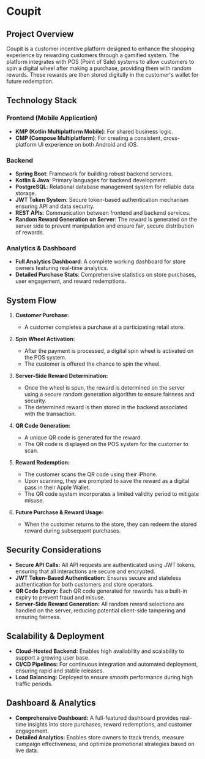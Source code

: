 # Coupit

## Project Overview
Coupit is a customer incentive platform designed to enhance the shopping experience by rewarding customers through a gamified system. The platform integrates with POS (Point of Sale) systems to allow customers to spin a digital wheel after making a purchase, providing them with random rewards. These rewards are then stored digitally in the customer's wallet for future redemption.

## Technology Stack

### Frontend (Mobile Application)
- **KMP (Kotlin Multiplatform Mobile)**: For shared business logic.
- **CMP (Compose Multiplatform)**: For creating a consistent, cross-platform UI experience on both Android and iOS.

### Backend
- **Spring Boot**: Framework for building robust backend services.
- **Kotlin & Java**: Primary languages for backend development.
- **PostgreSQL**: Relational database management system for reliable data storage.
- **JWT Token System**: Secure token-based authentication mechanism ensuring API and data security.
- **REST APIs**: Communication between frontend and backend services.
- **Random Reward Generation on Server**: The reward is generated on the server side to prevent manipulation and ensure fair, secure distribution of rewards.

### Analytics & Dashboard
- **Full Analytics Dashboard**: A complete working dashboard for store owners featuring real-time analytics.
- **Detailed Purchase Stats**: Comprehensive statistics on store purchases, user engagement, and reward redemptions.

## System Flow

1. **Customer Purchase:**
    - A customer completes a purchase at a participating retail store.

2. **Spin Wheel Activation:**
    - After the payment is processed, a digital spin wheel is activated on the POS system.
    - The customer is offered the chance to spin the wheel.

3. **Server-Side Reward Determination:**
    - Once the wheel is spun, the reward is determined on the server using a secure random generation algorithm to ensure fairness and security.
    - The determined reward is then stored in the backend associated with the transaction.

4. **QR Code Generation:**
    - A unique QR code is generated for the reward.
    - The QR code is displayed on the POS system for the customer to scan.

5. **Reward Redemption:**
    - The customer scans the QR code using their iPhone.
    - Upon scanning, they are prompted to save the reward as a digital pass in their Apple Wallet.
    - The QR code system incorporates a limited validity period to mitigate misuse.

6. **Future Purchase & Reward Usage:**
    - When the customer returns to the store, they can redeem the stored reward during subsequent purchases.

## Security Considerations
- **Secure API Calls:** All API requests are authenticated using JWT tokens, ensuring that all interactions are secure and encrypted.
- **JWT Token-Based Authentication:** Ensures secure and stateless authentication for both customers and store operators.
- **QR Code Expiry:** Each QR code generated for rewards has a built-in expiry to prevent fraud and misuse.
- **Server-Side Reward Generation:** All random reward selections are handled on the server, reducing potential client-side tampering and ensuring fairness.

## Scalability & Deployment
- **Cloud-Hosted Backend:** Enables high availability and scalability to support a growing user base.
- **CI/CD Pipelines:** For continuous integration and automated deployment, ensuring rapid and stable releases.
- **Load Balancing:** Deployed to ensure smooth performance during high traffic periods.

## Dashboard & Analytics
- **Comprehensive Dashboard:** A full-featured dashboard provides real-time insights into store purchases, reward redemptions, and customer engagement.
- **Detailed Analytics:** Enables store owners to track trends, measure campaign effectiveness, and optimize promotional strategies based on live data.


